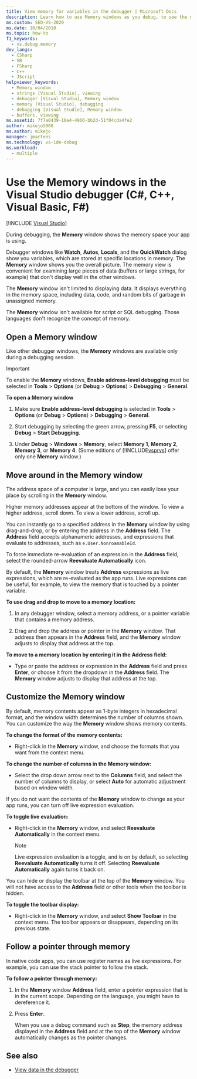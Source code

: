 ```yaml
---
title: View memory for variables in the debugger | Microsoft Docs
description: Learn how to use Memory windows as you debug, to see the memory space your app is using. Other windows show variables and where they reside in memory.
ms.custom: SEO-VS-2020
ms.date: 10/04/2018
ms.topic: how-to
f1_keywords: 
  - vs.debug.memory
dev_langs: 
  - CSharp
  - VB
  - FSharp
  - C++
  - JScript
helpviewer_keywords: 
  - Memory window
  - strings [Visual Studio], viewing
  - debugger [Visual Studio], Memory window
  - memory [Visual Studio], debugging
  - debugging [Visual Studio], Memory window
  - buffers, viewing
ms.assetid: 7f7a0439-10e4-4966-bb2d-51f04cda4fe2
author: mikejo5000
ms.author: mikejo
manager: jmartens
ms.technology: vs-ide-debug
ms.workload: 
  - multiple
---
```

# Use the Memory windows in the Visual Studio debugger (C#, C++, Visual Basic, F#)

 [!INCLUDE [Visual Studio](~/includes/applies-to-version/vs-windows-only.md)]

During debugging, the **Memory** window shows the memory space your app is using.

Debugger windows like **Watch**, **Autos**, **Locals**, and the **QuickWatch** dialog show you variables, which are stored at specific locations in memory. The **Memory** window shows you the overall picture. The memory view is convenient for examining large pieces of data (buffers or large strings, for example) that don't display well in the other windows.

The **Memory** window isn't limited to displaying data. It displays everything in the memory space, including data, code, and random bits of garbage in unassigned memory.

The **Memory** window isn't available for script or SQL debugging. Those languages don't recognize the concept of memory.

## Open a Memory window

Like other debugger windows, the **Memory** windows are available only during a debugging session.

>[!IMPORTANT]
>To enable the **Memory** windows, **Enable address-level debugging** must be selected in **Tools** > **Options** (or **Debug** > **Options**) > **Debugging** > **General**.

**To open a Memory window**

1. Make sure **Enable address-level debugging** is selected in **Tools** > **Options** (or **Debug** > **Options**) > **Debugging** > **General**.

1. Start debugging by selecting the green arrow, pressing **F5**, or selecting **Debug** > **Start Debugging**.

2. Under **Debug** > **Windows** > **Memory**, select **Memory 1**, **Memory 2**, **Memory 3**, or **Memory 4**. (Some editions of [!INCLUDE[vsprvs](../code-quality/includes/vsprvs_md.md)] offer only one **Memory** window.)

## Move around in the Memory window

The address space of a computer is large, and you can easily lose your place by scrolling in the **Memory** window.

Higher memory addresses appear at the bottom of the window. To view a higher address, scroll down. To view a lower address, scroll up.

You can instantly go to a specified address in the **Memory** window by using drag-and-drop, or by entering the address in the **Address** field. The **Address** field accepts alphanumeric addresses, and expressions that evaluate to addresses, such as `e.User.NonroamableId`.

To force immediate re-evaluation of an expression in the **Address** field, select the rounded-arrow **Reevaluate Automatically** icon.

By default, the **Memory** window treats **Address** expressions as live expressions, which are re-evaluated as the app runs. Live expressions can be useful, for example, to view the memory that is touched by a pointer variable.

**To use drag and drop to move to a memory location:**

1. In any debugger window, select a memory address, or a pointer variable that contains a memory address.

2. Drag and drop the address or pointer in the **Memory** window. That address then appears in the **Address** field, and the **Memory** window adjusts to display that address at the top.

**To move to a memory location by entering it in the Address field:**

- Type or paste the address or expression in the **Address** field and press **Enter**, or choose it from the dropdown in the **Address** field. The **Memory** window adjusts to display that address at the top.

## Customize the Memory window

By default, memory contents appear as 1-byte integers in hexadecimal format, and the window width determines the number of columns shown. You can customize the way the **Memory** window shows memory contents.

**To change the format of the memory contents:**

- Right-click in the **Memory** window, and choose the formats that you want from the context menu.

**To change the number of columns in the Memory window:**

- Select the drop down arrow next to the **Columns** field, and select the number of columns to display, or select **Auto** for automatic adjustment based on window width.

If you do not want the contents of the **Memory** window to change as your app runs, you can turn off live expression evaluation.

**To toggle live evaluation:**

- Right-click in the **Memory** window, and select **Reevaluate Automatically** in the context menu.

  >[!NOTE]
  >Live expression evaluation is a toggle, and is on by default, so selecting **Reevaluate Automatically** turns it off. Selecting **Reevaluate Automatically** again turns it back on.

You can hide or display the toolbar at the top of the **Memory** window. You will not have access to the **Address** field or other tools when the toolbar is hidden.

**To toggle the toolbar display:**

- Right-click in the **Memory** window, and select **Show Toolbar** in the context menu. The toolbar appears or disappears, depending on its previous state.

## Follow a pointer through memory

In native code apps, you can use register names as live expressions. For example, you can use the stack pointer to follow the stack.

**To follow a pointer through memory:**

1. In the **Memory** window **Address** field, enter a pointer expression that is in the current scope. Depending on the language, you might have to dereference it.

2. Press **Enter**.

   When you use a debug command such as **Step**, the memory address displayed in the **Address** field and at the top of the **Memory** window automatically changes as the pointer changes.

## See also
- [View data in the debugger](../debugger/viewing-data-in-the-debugger.md)
